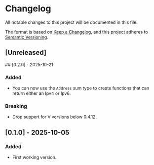 # Changelog

All notable changes to this project will be documented in this file.

The format is based on [Keep a Changelog](https://keepachangelog.com/en/1.1.0/),
and this project adheres to [Semantic Versioning](https://semver.org/spec/v2.0.0.html).

## [Unreleased]

## [0.2.0] - 2025-10-21

### Added

- You can now use the `Address` sum type to create functions that can return either an Ipv4 or Ipv6.

### Breaking

- Drop support for V versions below 0.4.12.

## [0.1.0] - 2025-10-05

### Added

- First working version.
